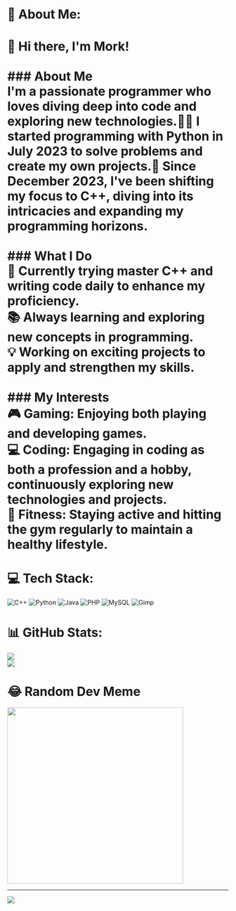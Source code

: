 # 💫 About Me:
# **👋 Hi there, I'm Mork!**<br><br>### **About Me**<br>I'm a passionate programmer who loves diving deep into code and exploring new technologies.👨‍💻 I started programming with Python in July 2023 to solve problems and create my own projects.🐍 Since December 2023, I've been shifting my focus to C++, diving into its intricacies and expanding my programming horizons.<br><br>### **What I Do**<br>🌟 Currently trying master C++ and writing code daily to enhance my proficiency.  <br>📚 Always learning and exploring new concepts in programming.  <br>💡 Working on exciting projects to apply and strengthen my skills.  <br><br>### **My Interests**<br>🎮 Gaming: Enjoying both playing and developing games.  <br>💻 Coding: Engaging in coding as both a profession and a hobby, continuously exploring new technologies and projects.  <br>💪 Fitness: Staying active and hitting the gym regularly to maintain a healthy lifestyle.  <br>

# **💻 Tech Stack**:
![C++](https://img.shields.io/badge/c++-%2300599C.svg?style=for-the-badge&logo=c%2B%2B&logoColor=white) ![Python](https://img.shields.io/badge/python-3670A0?style=for-the-badge&logo=python&logoColor=ffdd54) ![Java](https://img.shields.io/badge/java-%23ED8B00.svg?style=for-the-badge&logo=openjdk&logoColor=white) ![PHP](https://img.shields.io/badge/php-%23777BB4.svg?style=for-the-badge&logo=php&logoColor=white)  ![MySQL](https://img.shields.io/badge/mysql-%2300000f.svg?style=for-the-badge&logo=mysql&logoColor=white) ![Gimp](https://img.shields.io/badge/Gimp-657D8B?style=for-the-badge&logo=gimp&logoColor=FFFFFF)

# **📊 GitHub Stats**:
![](https://github-readme-stats.vercel.app/api?username=mork02&theme=onedark&hide_border=false&include_all_commits=true&count_private=true)<br/>
![](https://github-readme-streak-stats.herokuapp.com/?user=mork02&theme=onedark&hide_border=false)<br/>

# **😂 Random Dev Meme**
<img src='https://randommeme-five.vercel.app/' style="height: 400px;"/>

---
[![](https://visitcount.itsvg.in/api?id=mork02&icon=7&color=1)](https://visitcount.itsvg.in)

<!-- Proudly created with GPRM ( https://gprm.itsvg.in ) -->

